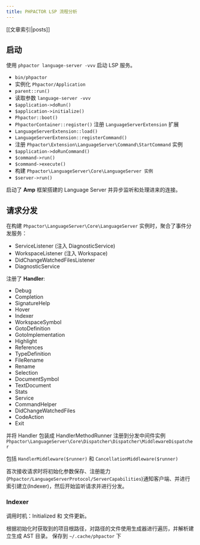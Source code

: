 ```yaml
---
title: PHPACTOR LSP 流程分析
---
```

[[文章索引|posts]]

## 启动

使用 `phpactor language-server -vvv` 启动 LSP 服务。

* `bin/phpactor`
* 实例化 `Phpactor/Application`
* `parent::run()`
* 读取参数 `language-server -vvv`
* ``$application->doRun()``
* ``$application->initialize()``
* `Phpactor::boot()`
* `PhpactorContainer::register()` 注册 `LanguageServerExtension` 扩展
* `LanguageServerExtension::load()`
* `LanguageServerExtension::registerCommand()`
* 注册 `Phpactor\Extension\LanguageServer\Command\StartCommand` 实例
* `$application->doRunCommand()`
* `$command->run()`
* `$command->execute()`
* 构建 `Phpactor\LanguageServer\Core\LanguageServer 实例`
* `$server->run()`

启动了 **Amp** 框架搭建的 Language Server 并异步监听和处理进来的连接。

## 请求分发
在构建 `Phpactor\LanguageServer\Core\LanguageServer`
实例时，聚合了事件分发服务：
* ServiceListener (注入 DiagnosticService)
* WorkspaceListener (注入 Workspace)
* DidChangeWatchedFilesListener
* DiagnosticService

注册了 **Handler**:
* Debug
* Completion
* SignatureHelp
* Hover
* Indexer
* WorkspaceSymbol
* GotoDefinition
* GotoImplementation
* Highlight
* References
* TypeDefinition
* FileRename
* Rename
* Selection
* DocumentSymbol
* TextDocument
* Stats
* Service
* CommandHelper
* DidChangeWatchedFiles
* CodeAction
* Exit

并将 Handler 包装成 HandlerMethodRunner 注册到分发中间件实例 `Phpactor\LanguageServer\Core\Dispatcher\Dispatcher\MiddlewareDispatcher`

包括 `HandlerMiddleware($runner)` 和 `CancellationMiddleware($runner)`

首次接收请求时将初始化参数保存、注册能力(`Phpactor/LanguageServerProtocol/ServerCapabilities`)通知客户端、并进行索引建立(Indexer)，然后开始监听请求并进行分发。

### Indexer
调用时机：Initialized 和 文件更新。

根据初始化时获取到的项目根路径，对路径的文件使用生成器进行遍历，并解析建立生成
AST 目录。 保存到 `~/.cache/phpactor` 下
